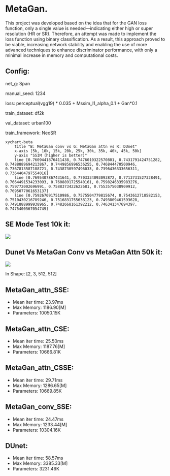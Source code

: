 # MetaGan.
This project was developed based on the idea that for the GAN loss function, only a single value is needed—indicating either high or super resolution (HR or SR). Therefore, an attempt was made to implement the loss function using binary classification. As a result, this approach proved to be viable, increasing network stability and enabling the use of more advanced techniques to enhance discriminator performance, with only a minimal increase in memory and computational costs.

## Config:

net_g: Span

manual_seed: 1234

loss: perceptual(vgg19) * 0.035 + Mssim_l1_alpha_0.1 + Gan*0.1

train_dataset: df2k

val_dataset: urban100

train_framework: NeoSR

```mermaid
xychart-beta
    title "B: MetaGan conv vs G: MetaGan attn vs R: DUnet"
    x-axis [5k, 10k, 15k, 20k, 25k, 30k, 35k, 40k, 45k, 50k]
    y-axis "SSIM (higher is better)"
    line [0.7609441876411438, 0.7476010322570801, 0.7431791424751282, 0.7488889694213867, 0.7449856996536255, 0.746844470500946, 0.7367813587188721, 0.7438730597496033, 0.7396436333656311, 0.7364404797554016]
    line [0.7695407867431641, 0.7703334093093872, 0.7713731527328491, 0.7664491534233093, 0.7608891725540161, 0.7598246335983276, 0.759772002696991, 0.7588373422622681, 0.7553575038909912, 0.7695077061653137]
    line [0.7592670917510986, 0.7575504779815674, 0.7543612718582153, 0.7510430216789246, 0.7516831755638123, 0.7493809461593628, 0.7491888999938965, 0.7482668161392212, 0.746341347694397, 0.7475400567054749]

```
## SE Mode Test 10k it:
<img src="img008_10000.png" tile="SE Mode test">

## Dunet Vs MetaGan Conv vs MetaGan Attn 50k it:
<img src="img008_50000.png" tile="Dunet Vs MetaGan Conv vs MetaGan Attn">

In Shape: [2, 3, 512, 512]
## MetaGan_attn_SSE:
- Mean iter time: 23.97ms
- Max Memory: 1186.90[M]
- Parameters: 10050.15K
## MetaGan_attn_CSE:
- Mean iter time: 25.50ms
- Max Memory: 1187.76[M]
- Parameters: 10666.81K
## MetaGan_attn_CSSE:
- Mean iter time: 29.71ms
- Max Memory: 1286.65[M]
- Parameters: 10669.85K
## MetaGan_conv_SSE:
- Mean iter time: 24.47ms
- Max Memory: 1233.44[M]
- Parameters: 10304.16K
## DUnet:
- Mean iter time: 58.57ms
- Max Memory: 3385.33[M]
- Parameters: 3231.46K
